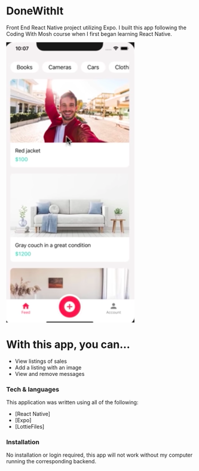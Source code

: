 # DoneWithIt

Front End React Native project utilizing Expo. I built this app following the Coding With Mosh course when I first began learning React Native.

![Demoimg](./app/assets/demo.png)

# With this app, you can...

- View listings of sales
- Add a listing with an image
- View and remove messages

### Tech & languages

This application was written using all of the following:

- [React Native]
- [Expo]
- [LottieFiles]

### Installation

No installation or login required, this app will not work without my computer running the corresponding backend.
